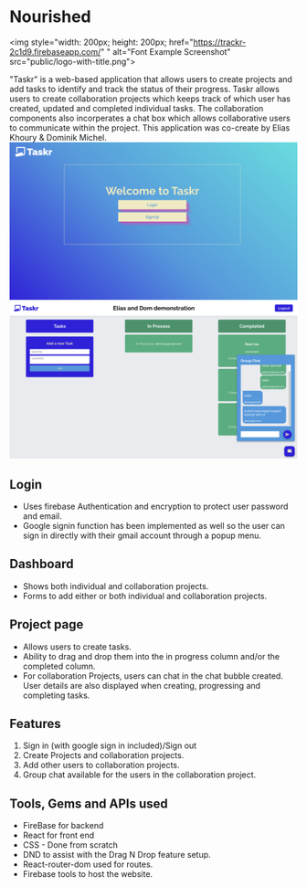 # Nourished

<img style="width: 200px; height: 200px; href="https://trackr-2c1d9.firebaseapp.com/" " alt="Font Example Screenshot" src="public/logo-with-title.png">

<p style="margin: 0 auto;">
</p>
"Taskr" is a web-based application that allows users to create projects and add tasks to identify and track the status of their progress. Taskr allows users to create collaboration projects which keeps track of which user has created, updated and completed individual tasks. The collaboration components also incorperates a chat box which allows collaborative users to communicate within the project.
This application was co-create by Elias Khoury & Dominik Michel.
<br/>
<p style="margin: 0 auto;">
<img style="width: 600px; " alt="Font Example Screenshot" src="public/login-shot.png">

<img style="width: 600px; " alt="Font Example Screenshot" src="public/project-page.png">
</p>

## Login

-   Uses firebase Authentication and encryption to protect user password and email.
-   Google signin function has been implemented as well so the user can sign in directly with their gmail account through a popup menu.
    <br/>

## Dashboard

-   Shows both individual and collaboration projects.
-   Forms to add either or both individual and collaboration projects.
    <br/>

## Project page

-   Allows users to create tasks.
-   Ability to drag and drop them into the in progress column and/or the completed column.
-   For collaboration Projects, users can chat in the chat bubble created. User details are also displayed when creating, progressing and completing tasks.
    <br/>

## Features

1. Sign in (with google sign in included)/Sign out
2. Create Projects and collaboration projects.
3. Add other users to collaboration projects.
4. Group chat available for the users in the collaboration project.

## Tools, Gems and APIs used

-   FireBase for backend
-   React for front end
-   CSS - Done from scratch
-   DND to assist with the Drag N Drop feature setup.
-   React-router-dom used for routes.
-   Firebase tools to host the website.

